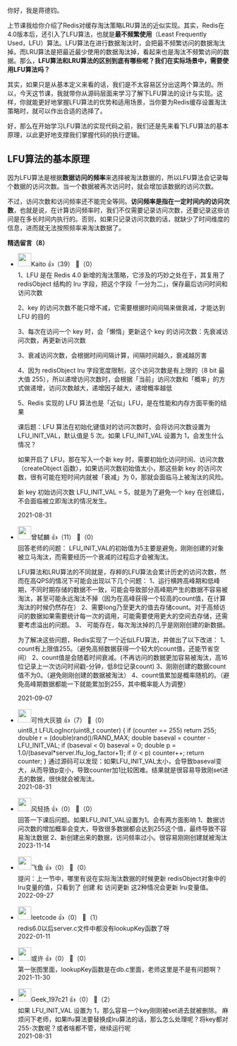 你好，我是蒋德钧。

上节课我给你介绍了Redis对缓存淘汰策略LRU算法的近似实现。其实，Redis在4.0版本后，还引入了LFU算法，也就是**最不频繁使用**（Least Frequently Used，LFU）算法。LFU算法在进行数据淘汰时，会把最不频繁访问的数据淘汰掉。而LRU算法是把最近最少使用的数据淘汰掉，看起来也是淘汰不频繁访问的数据。那么，**LFU算法和LRU算法的区别到底有哪些呢？我们在实际场景中，需要使用LFU算法吗？**

其实，如果只是从基本定义来看的话，我们是不太容易区分出这两个算法的。所以，今天这节课，我就带你从源码层面来学习了解下LFU算法的设计与实现。这样，你就能更好地掌握LFU算法的优势和适用场景，当你要为Redis缓存设置淘汰策略时，就可以作出合适的选择了。

好，那么在开始学习LFU算法的实现代码之前，我们还是先来看下LFU算法的基本原理，以此更好地支撑我们掌握代码的执行逻辑。

## LFU算法的基本原理

因为LFU算法是根据**数据访问的频率**来选择被淘汰数据的，所以LFU算法会记录每个数据的访问次数。当一个数据被再次访问时，就会增加该数据的访问次数。

不过，访问次数和访问频率还不能完全等同。**访问频率是指在一定时间内的访问次数**，也就是说，在计算访问频率时，我们不仅需要记录访问次数，还要记录这些访问是在多长时间内执行的。否则，如果只记录访问次数的话，就缺少了时间维度的信息，进而就无法按照频率来淘汰数据了。
<div><strong>精选留言（8）</strong></div><ul>
<li><img src="https://static001.geekbang.org/account/avatar/00/0f/90/8a/288f9f94.jpg" width="30px"><span>Kaito</span> 👍（39） 💬（0）<div>1、LFU 是在 Redis 4.0 新增的淘汰策略，它涉及的巧妙之处在于，其复用了 redisObject 结构的 lru 字段，把这个字段「一分为二」，保存最后访问时间和访问次数

2、key 的访问次数不能只增不减，它需要根据时间间隔来做衰减，才能达到 LFU 的目的

3、每次在访问一个 key 时，会「懒惰」更新这个 key 的访问次数：先衰减访问次数，再更新访问次数

3、衰减访问次数，会根据时间间隔计算，间隔时间越久，衰减越厉害

4、因为 redisObject lru 字段宽度限制，这个访问次数是有上限的（8 bit 最大值 255），所以递增访问次数时，会根据「当前」访问次数和「概率」的方式做递增，访问次数越大，递增因子越大，递增概率越低

5、Redis 实现的 LFU 算法也是「近似」LFU，是在性能和内存方面平衡的结果

课后题：LFU 算法在初始化键值对的访问次数时，会将访问次数设置为 LFU_INIT_VAL，默认值是 5 次。如果 LFU_INIT_VAL 设置为 1，会发生什么情况？

如果开启了 LFU，那在写入一个新 key 时，需要初始化访问时间、访问次数（createObject 函数），如果访问次数初始值太小，那这些新 key 的访问次数，很有可能在短时间内就被「衰减」为 0，那就会面临马上被淘汰的风险。

新 key 初始访问次数 LFU_INIT_VAL = 5，就是为了避免一个 key 在创建后，不会面临被立即淘汰的情况发生。</div>2021-08-31</li><br/><li><img src="https://static001.geekbang.org/account/avatar/00/16/25/7f/473d5a77.jpg" width="30px"><span>曾轼麟</span> 👍（11） 💬（0）<div>回答老师的问题：
LFU_INIT_VAL的初始值为5主要是避免，刚刚创建的对象被立马淘汰，而需要经历一个衰减的过程后才会被淘汰。

LFU算法和LRU算法的不同就是，存粹的LFU算法会累计历史的访问次数，然而在高QPS的情况下可能会出现以下几个问题：
    1、运行横跨高峰期和低峰期，不同时期存储的数据不一致，可能会导致部分高峰期产生的数据不容易被淘汰，甚至可能永远淘汰不掉（因为在高峰获得一个较高的count值，在计算淘汰的时候仍然存在）
    2、需要long乃至更大的值去存储count。对于高频访问的数据如果需要统计每一次的调用，可能需要使用更大的空间去存储，还需要考虑溢出的问题。
    3、 可能存在，每次淘汰掉的几乎是刚刚创建的新数据。

为了解决这些问题，Redis实现了一个近似LFU算法，并做出了以下改进：
    1、count有上限值255。（避免高频数据获得一个较大的count值，还能节省空间）
    2、count值是会随着时间衰减。(不再访问的数据更加容易被淘汰，高16位记录上一次访问时间戳-分钟，低8位记录count)
    3、刚刚创建的数据count值不为0。（避免刚刚创建的数据被淘汰） 
    4、count值累加是概率随机的。（避免高峰期数据都能一下就能累加到255，其中概率能人为调整）</div>2021-09-07</li><br/><li><img src="https://static001.geekbang.org/account/avatar/00/1d/6c/b5/32374f93.jpg" width="30px"><span>可怜大灰狼</span> 👍（7） 💬（0）<div>uint8_t LFULogIncr(uint8_t counter) {
    if (counter == 255) return 255;
    double r = (double)rand()&#47;RAND_MAX;
    double baseval = counter - LFU_INIT_VAL;
    if (baseval &lt; 0) baseval = 0;
    double p = 1.0&#47;(baseval*server.lfu_log_factor+1);
    if (r &lt; p) counter++;
    return counter;
}
通过源码可以发现：如果LFU_INIT_VAL太小，会导致baseval变大，从而导致p变小，导致counter加1比较困难。结果就是很容易导致刚set进去的数据，很快就会被淘汰。</div>2021-08-31</li><br/><li><img src="https://static001.geekbang.org/account/avatar/00/17/8b/4b/15ab499a.jpg" width="30px"><span>风轻扬</span> 👍（0） 💬（0）<div>回答一下课后问题。如果LFU_INIT_VAL设置为1。会有两方面影响
1、数据访问次数的增加概率会变大，导致很多数据都会达到255这个值，最终导致不容易淘汰数据
2、新创建出来的数据，访问频率过小。很容易刚刚创建就被淘汰</div>2023-11-14</li><br/><li><img src="https://static001.geekbang.org/account/avatar/00/1a/8a/7e/bfe37c46.jpg" width="30px"><span>飞鱼</span> 👍（0） 💬（0）<div>提问：上一节中，哪里有说在实际淘汰数据的时候更新 redisObject对象中的 lru变量的值，只看到了 创建 和 访问更新 这2种情况会更新 lru变量值。</div>2022-09-27</li><br/><li><img src="https://static001.geekbang.org/account/avatar/00/20/df/ac/b1e58982.jpg" width="30px"><span>leetcode</span> 👍（0） 💬（1）<div>redis6.0以后server.c文件中都没有lookupKey函数了呀</div>2022-01-11</li><br/><li><img src="https://static001.geekbang.org/account/avatar/00/15/24/0b/8690964e.jpg" width="30px"><span>或许</span> 👍（0） 💬（0）<div>第一张图里面，lookupKey函数是在db.c里面，老师这里是不是有问题啊？</div>2021-11-30</li><br/><li><img src="" width="30px"><span>Geek_197c21</span> 👍（0） 💬（2）<div>如果 LFU_INIT_VAL 设置为 1，那么容易一个key刚刚被set进去就被删除。
麻烦问下老师，如果lfu算法要替换成lru算法的话，那么怎么处理呢？将key都对 255-次数呢？或者啥都不管，继续运行呢</div>2021-08-31</li><br/>
</ul>